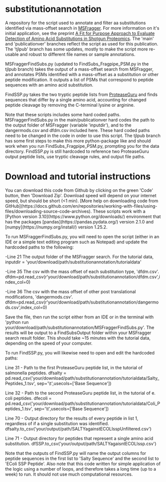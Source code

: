 # substitutionannotation
A repository for the script used to annotate and filter aa substitutions identified via mass-offset search in [MSFragger](https://fragpipe.nesvilab.org/). For more information on it's initial application, see the preprint [A Fit for Purpose Approach to Evaluate Detection of Amino Acid Substitutions in Shotgun Proteomics](https://doi.org/10.1101/2023.08.09.552645). The 'main' and 'publicationver' branches reflect the script as used for this publication. The 'tjlpub' branch has some updates, mostly to make the script more re-usable and robust to different file names or sample annotations.

MSFraggerFindSubs.py (updated to FindSubs_Fragpipe_PSM.py in the tjlpub branch) takes the output of a mass-offset search from MSFragger, and annotates PSMs identified with a mass-offset as a substitution or other peptide modification. It outputs a list of PSMs that correspond to peptide sequences with an amino acid substitution.

FindSSP.py takes the two tryptic peptide lists from [ProteaseGuru](https://github.com/smith-chem-wisc/ProteaseGuru) and finds sequences that differ by a single amino acid, accounting for changed peptide cleavage by removing the C-terminal lysine or arginine. 

Note that these scripts includes some hard coded paths. MSFraggerFindSubs.py in the main/publicationver hard codes the path to the output folder of MSFragger (variable 'inputdir'), and to the dangermods.csv and dfdm.csv included here. These hard coded paths need to be changed in the code in order to use this script. The tjlpub branch has some first steps to make this more python-package like and should work when you run FindSubs_Fragpipe_PSM.py, prompting you for the data directory. FindSSP.py is still hardcoded to reference two ProteaseGuru output peptide lists, use tryptic cleavage rules, and output file paths.

<h1>Download and tutorial instructions</h1>
You can download this code from Github by clicking on the green 'Code' button, then 'Download Zip'. Download speed will depend on your internet speed, but should be short (<1 min). [More help on downloading code from GitHub](https://docs.github.com/en/repositories/working-with-files/using-files/downloading-source-code-archives). These scripts work with a [Python version 3.10](https://www.python.org/downloads/) environment that has the packages [pandas](https://pandas.pydata.org/) version 2.1.0 and [numpy](https://numpy.org/install/) version 1.25.2.

To run MSFraggerFindSubs.py, you will need to open the script (either in an IDE or a simple text editing program such as Notepad) and update the hardcoded paths to the following:

-Line 21 The output folder of the MSFragger search. For the tutorial data, inputdir = 'your/download/path/substitutionannotation/tutorialdata'

-Line 35 The csv with the mass offset of each substitution type, 'dfdm.csv'. dfdm=pd.read_csv(r'your/download/path/substitutionannotation/dfdm.csv',index_col=0)

-Line 36 The csv with the mass offset of other post translational modifications, 'dangermods.csv'. dfdm=pd.read_csv(r'your/download/path/substitutionannotation/dangermods.csv',index_col=0)

Save the file, then run the script either from an IDE or in the terminal with 'python run your/download/path/substitutionannotation/MSFraggerFindSubs.py'. The results will be output to a FindSubsOutput folder within your MSFragger search result folder. This should take ~15 minutes with the tutorial data, depending on the speed of your computer.

To run FindSSP.py, you will likewise need to open and edit the hardcoded paths:

Line 31 - Path to the first ProteaseGuru peptide list, in the tutorial of salmonella peptides. dfsalty = pd.read_csv('your/download/path/substitutionannotation/tutorialdata/Salty_Peptides_1.tsv', sep='\t',usecols=['Base Sequence'])

Line 32 - Path to the second ProteaseGuru peptide list, in the tutorial of e. coli peptides. dfecoli = pd.read_csv('your/download/path/substitutionannotation/tutorialdata/Coli_Peptides_1.tsv', sep='\t',usecols=['Base Sequence'])

Line 70 - Output directory for the results of every peptide in list 1, regardless of if a single substitution was identified. dfsalty.to_csv('your/output/path/SALTYagainstECOLIsspUnfiltered.csv')

Line 71 - Output directory for peptides that represent a single amino acid substitution. dfSSP.to_csv('your/output/path/SALTYagaisntECOLIssp.csv')

Note that the outputs of FindSSP.py will name the output columns for peptide sequences in the first list to 'Salty Sequence' and the second list to 'EColi SSP Peptide'. Also note that this code written for simple application of the logic using a number of loops, and therefore takes a long time (up to a week) to run. It should not use much computational resources.  
